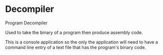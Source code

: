 # Decompiler

Program Decompiler

Used to take the binary of a program then produce assembly code.

This is a console application so the only the application will need to have a command line entry of a text file that has the program's
binary code.

